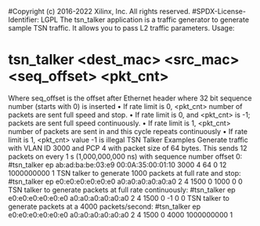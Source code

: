 #Copyright (c) 2016-2022 Xilinx, Inc. All rights reserved.
#SPDX-License-Identifier: LGPL
The tsn_talker application is a traffic generator to generate sample TSN traffic. It allows you to pass
L2 traffic parameters.
Usage:
# tsn_talker <iface> <dest_mac> <src_mac> <vlanid> <pcp> <txlen> <seq_offset> <pkt_cnt> <duration> <ratelimit>
Where seq_offset is the offset after Ethernet header where 32 bit sequence number (starts with 0) is
inserted
• If rate limit is 0, <pkt_cnt> number of packets are sent full speed and stop.
• If rate limit is 0, and <pkt_cnt> is -1; packets are sent full speed continuously.
• If rate limit is 1, <pkt_cnt> number of packets are sent in <duration> and this cycle repeats
continuously
• If rate limit is 1, <pkt_cnt> value -1 is illegal
TSN Talker Examples
Generate traffic with VLAN ID 3000 and PCP 4 with packet size of 64 bytes. This sends 12 packets on every 1 s (1,000,000,000 ns) with sequence number offset 0:
#tsn_talker ep ab:ad:ba:be:03:e9 00:0A:35:00:01:10 3000 4 64 0 12 1000000000 1
TSN talker to generate 1000 packets at full rate and stop:
#tsn_talker ep e0:e0:e0:e0:e0:e0 a0:a0:a0:a0:a0:a0 2 4 1500 0 1000 0 0
TSN talker to generate packets at full rate continuously:
#tsn_talker ep e0:e0:e0:e0:e0:e0 a0:a0:a0:a0:a0:a0 2 4 1500 0 -1 0 0
TSN talker to generate packets at a 4000 packets/second:
#tsn_talker ep e0:e0:e0:e0:e0:e0 a0:a0:a0:a0:a0:a0 2 4 1500 0 4000 1000000000 1
